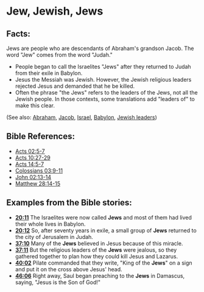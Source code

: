 # Jew, Jewish, Jews #

## Facts: ##

Jews are people who are descendants of Abraham's grandson Jacob. The word "Jew" comes from the word "Judah."

* People began to call the Israelites "Jews" after they returned to Judah from their exile in Babylon.
* Jesus the Messiah was Jewish. However, the Jewish religious leaders rejected Jesus and demanded that he be killed.
* Often the phrase "the Jews" refers to the leaders of the Jews, not all the Jewish people. In those contexts, some translations add "leaders of" to make this clear.

(See also: [Abraham](../other/abraham.md), [Jacob](../other/jacob.md), [Israel](../other/israel.md), [Babylon](../other/babylon.md), [Jewish leaders](../other/jewishleaders.md))

## Bible References: ##

* [Acts 02:5-7](en/tn/act/help/02/05)
* [Acts 10:27-29](en/tn/act/help/10/27)
* [Acts 14:5-7](en/tn/act/help/14/05)
* [Colossians 03:9-11](en/tn/col/help/03/09)
* [John 02:13-14](en/tn/jhn/help/02/13)
* [Matthew 28:14-15](en/tn/mat/help/28/14)

## Examples from the Bible stories: ##

* __[20:11](en/tn/obs/help/20/11)__ The Israelites were now called __Jews__  and most of them had lived their whole lives in Babylon.
* __[20:12](en/tn/obs/help/20/12)__ So, after seventy years in exile, a small group of __Jews__  returned to the city of Jerusalem in Judah.
* __[37:10](en/tn/obs/help/37/10)__ Many of the __Jews__  believed in Jesus because of this miracle.
* __[37:11](en/tn/obs/help/37/11)__ But the religious leaders of the __Jews__  were jealous, so they gathered together to plan how they could kill Jesus and Lazarus.
* __[40:02](en/tn/obs/help/40/02)__ Pilate commanded that they write, "King of the __Jews__" on a sign and put it on the cross above Jesus' head.
* __[46:06](en/tn/obs/help/46/06)__ Right away, Saul began preaching to the __Jews__  in Damascus, saying, "Jesus is the Son of God!"